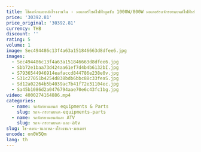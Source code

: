 ```yaml
---
title: โช๊คหน้าและหลังโรงงานจีน - มอเตอร์ไซค์ไฟฟ้าดูดซับ 1000W/800W มอเตอร์รถจักรยานยนต์ไฟฟ้าสําหรับผู้ใหญ่
price: '30392.81'
price_original: '30392.81'
currency: THB
discount: ''
rating: 5
volume: 1
image: Sec494486c13f4a63a151846663d8dfee6.jpg
images:
  - Sec494486c13f4a63a151846663d8dfee6.jpg
  - Sbb72e1baa73d424aa61ef7d4b4b6132bI.jpg
  - S7936544946914eafaccd844786e238e0v.jpg
  - S31c27051b4254d838bdb6bbc88c33feaS.jpg
  - Sd12a02264b5b4039ac7b41f72e31104ec.jpg
  - Sa45b1086d2a0476794aae70e6c43fc1bg.jpg
video: 4000274164886.mp4
categories:
  - name: รถจักรยานยนต์ equipments & Parts
    slug: รถจ-กรยานยนต-equipments-parts
  - name: รถจักรยานยนต์และ ATV
    slug: รถจ-กรยานยนต-และ-atv
slug: โช-คหน-าและหล-งโรงงานจ-มอเตอร
encode: on0W5Qm
lang: th
---
```

  